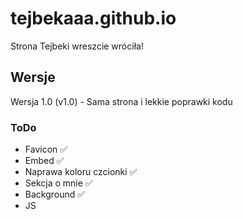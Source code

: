 
# tejbekaaa.github.io

Strona Tejbeki wreszcie wróciła! 

## Wersje

Wersja 1.0 (v1.0) - Sama strona i lekkie poprawki kodu 




### ToDo 

- Favicon ✅
- Embed ✅
- Naprawa koloru czcionki ✅
- Sekcja o mnie ✅
- Background ✅
- JS


